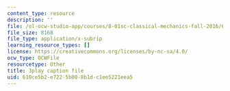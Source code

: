 ```yaml
---
content_type: resource
description: ''
file: /ol-ocw-studio-app/courses/8-01sc-classical-mechanics-fall-2016/610ce5b2e7225b008b1dc1ee5221eea5_7WDiK3flILc.vtt
file_size: 8168
file_type: application/x-subrip
learning_resource_types: []
license: https://creativecommons.org/licenses/by-nc-sa/4.0/
ocw_type: OCWFile
resourcetype: Other
title: 3play caption file
uid: 610ce5b2-e722-5b00-8b1d-c1ee5221eea5
---
```

